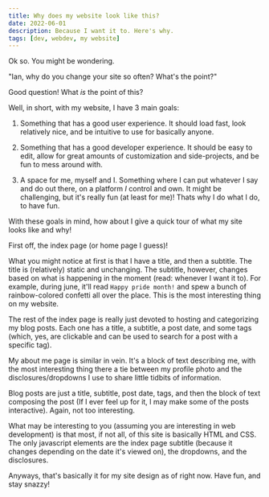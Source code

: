 ```yaml
---
title: Why does my website look like this?
date: 2022-06-01
description: Because I want it to. Here's why.
tags: [dev, webdev, my website]
---
```


Ok so. You might be wondering.

"Ian, why do you change your site so often? What's the point?"

Good question! What _is_ the point of this?

Well, in short, with my website, I have 3 main goals:

1. Something that has a good user experience. It should load fast, look relatively nice, and be intuitive to use for basically anyone.

2. Something that has a good developer experience. It should be easy to edit, allow for great amounts of customization and side-projects, and be fun to mess around with.

3. A space for me, myself and I. Something where I can put whatever I say and do out there, on a platform _I_ control and own. It might be challenging, but it's really fun (at least for me)! Thats why I do what I do, to have fun.

With these goals in mind, how about I give a quick tour of what my site looks like and why!

First off, the index page (or home page I guess)!

What you might notice at first is that I have a title, and then a subtitle. The title is (relatively) static and unchanging. The subtitle, however, changes based on what is happening in the moment (read: whenever I want it to). For example, during june, it'll read `Happy pride month!` and spew a bunch of rainbow-colored confetti all over the place. This is the most interesting thing on my website.

The rest of the index page is really just devoted to hosting and categorizing my blog posts. Each one has a title, a subtitle, a post date, and some tags (which, yes, are clickable and can be used to search for a post with a specific tag).

My about me page is similar in vein. It's a block of text describing me, with the most interesting thing there a tie between my profile photo and the disclosures/dropdowns I use to share little tidbits of information.

Blog posts are just a title, subtitle, post date, tags, and then the block of text composing the post (If I ever feel up for it, I may make some of the posts interactive). Again, not too interesting.

What may be interesting to you (assuming you are interesting in web development) is that most, if not all, of this site is basically HTML and CSS. The only javascript elements are the index page subtitle (because it changes depending on the date it's viewed on), the dropdowns, and the disclosures.

Anyways, that's basically it for my site design as of right now. Have fun, and stay snazzy!
